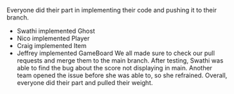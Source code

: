 Everyone did their part in implementing their code and pushing it to their branch.  
- Swathi implemented Ghost
- Nico implemented Player
- Craig implemented Item
- Jeffrey implemented GameBoard
We all made sure to check our pull requests and merge them to the main branch. 
After testing, Swathi was able to find the bug about the score not displaying in main.
Another team opened the issue before she was able to, so she refrained.
Overall, everyone did their part and pulled their weight. 